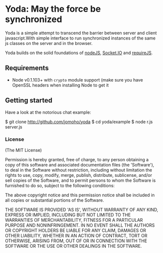 Yoda: May the force be synchronized
===================================

Yoda is a simple attempt to transcend the barrier between server and client 
javascript.With simple interface to run synchronized instances of the same 
js classes on the server and in the browser.

Yoda builds on the solid foundations of [nodeJS](http://nodejs.org/), 
[Socket.IO](http://socket.io/) and [requireJS](http://requirejs.org/).

## Requirements

- Node v0.1.103+ with `crypto` module support (make sure you have OpenSSL
  headers when installing Node to get it

## Getting started

Have a look at the notorious chat example:

$ git clone http://github.com/jomoho/yoda
$ cd yoda/example
$ node r.js server.js



### License 

(The MIT License)

Permission is hereby granted, free of charge, to any person obtaining
a copy of this software and associated documentation files (the
'Software'), to deal in the Software without restriction, including
without limitation the rights to use, copy, modify, merge, publish,
distribute, sublicense, and/or sell copies of the Software, and to
permit persons to whom the Software is furnished to do so, subject to
the following conditions:

The above copyright notice and this permission notice shall be
included in all copies or substantial portions of the Software.

THE SOFTWARE IS PROVIDED 'AS IS', WITHOUT WARRANTY OF ANY KIND,
EXPRESS OR IMPLIED, INCLUDING BUT NOT LIMITED TO THE WARRANTIES OF
MERCHANTABILITY, FITNESS FOR A PARTICULAR PURPOSE AND NONINFRINGEMENT.
IN NO EVENT SHALL THE AUTHORS OR COPYRIGHT HOLDERS BE LIABLE FOR ANY
CLAIM, DAMAGES OR OTHER LIABILITY, WHETHER IN AN ACTION OF CONTRACT,
TORT OR OTHERWISE, ARISING FROM, OUT OF OR IN CONNECTION WITH THE
SOFTWARE OR THE USE OR OTHER DEALINGS IN THE SOFTWARE.